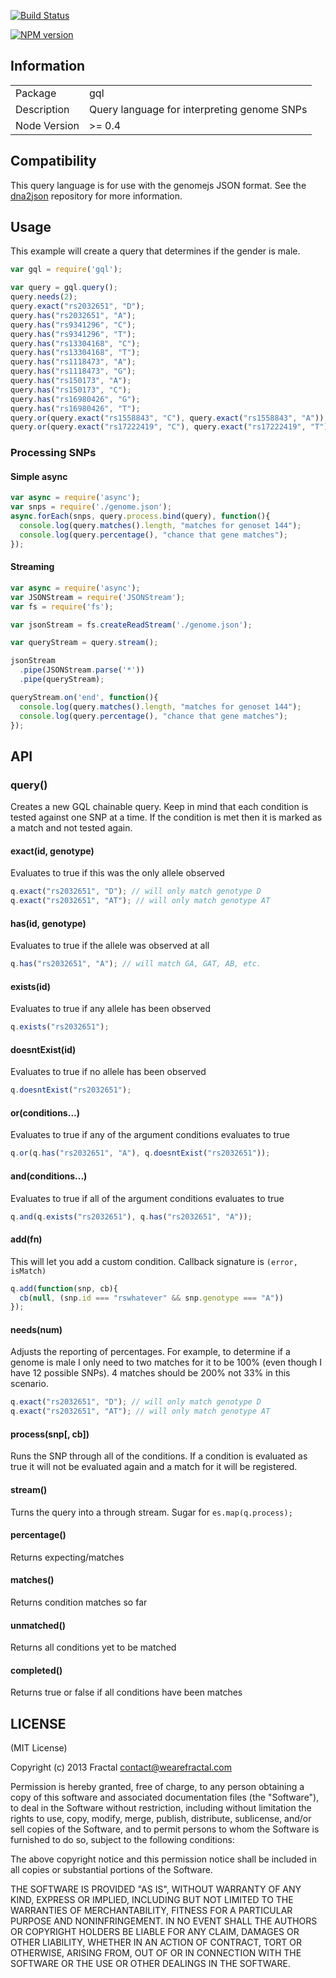 [![Build Status](https://travis-ci.org/genomejs/gql.png?branch=master)](https://travis-ci.org/genomejs/gql)

[![NPM version](https://badge.fury.io/js/gql.png)](http://badge.fury.io/js/gql)

## Information

<table>
<tr> 
<td>Package</td><td>gql</td>
</tr>
<tr>
<td>Description</td>
<td>Query language for interpreting genome SNPs</td>
</tr>
<tr>
<td>Node Version</td>
<td>>= 0.4</td>
</tr>
</table>

## Compatibility

This query language is for use with the genomejs JSON format. See the [dna2json](https://github.com/genomejs/dna2json) repository for more information.

## Usage

This example will create a query that determines if the gender is male.

```javascript
var gql = require('gql');

var query = gql.query();
query.needs(2);
query.exact("rs2032651", "D");
query.has("rs2032651", "A");
query.has("rs9341296", "C");
query.has("rs9341296", "T");
query.has("rs13304168", "C");
query.has("rs13304168", "T");
query.has("rs1118473", "A");
query.has("rs1118473", "G");
query.has("rs150173", "A");
query.has("rs150173", "C");
query.has("rs16980426", "G");
query.has("rs16980426", "T");
query.or(query.exact("rs1558843", "C"), query.exact("rs1558843", "A"));
query.or(query.exact("rs17222419", "C"), query.exact("rs17222419", "T"));
```

### Processing SNPs

#### Simple async

```javascript
var async = require('async');
var snps = require('./genome.json');
async.forEach(snps, query.process.bind(query), function(){
  console.log(query.matches().length, "matches for genoset 144");
  console.log(query.percentage(), "chance that gene matches");
});
```

#### Streaming

```javascript
var async = require('async');
var JSONStream = require('JSONStream');
var fs = require('fs');

var jsonStream = fs.createReadStream('./genome.json');

var queryStream = query.stream();

jsonStream
  .pipe(JSONStream.parse('*'))
  .pipe(queryStream);

queryStream.on('end', function(){
  console.log(query.matches().length, "matches for genoset 144");
  console.log(query.percentage(), "chance that gene matches");
});
```

## API

### query()

Creates a new GQL chainable query. Keep in mind that each condition is tested against one SNP at a time. If the condition is met then it is marked as a match and not tested again.

#### exact(id, genotype)

Evaluates to true if this was the only allele observed

```javascript
q.exact("rs2032651", "D"); // will only match genotype D
q.exact("rs2032651", "AT"); // will only match genotype AT
```

#### has(id, genotype)

Evaluates to true if the allele was observed at all

```javascript
q.has("rs2032651", "A"); // will match GA, GAT, AB, etc.
```

#### exists(id)

Evaluates to true if any allele has been observed

```javascript
q.exists("rs2032651");
```

#### doesntExist(id)

Evaluates to true if no allele has been observed

```javascript
q.doesntExist("rs2032651");
```

#### or(conditions...)

Evaluates to true if any of the argument conditions evaluates to true

```javascript
q.or(q.has("rs2032651", "A"), q.doesntExist("rs2032651"));
```

#### and(conditions...)

Evaluates to true if all of the argument conditions evaluates to true

```javascript
q.and(q.exists("rs2032651"), q.has("rs2032651", "A"));
```

#### add(fn)

This will let you add a custom condition. Callback signature is `(error, isMatch)`

```javascript
q.add(function(snp, cb){
  cb(null, (snp.id === "rswhatever" && snp.genotype === "A"))
});
```

#### needs(num)

Adjusts the reporting of percentages. For example, to determine if a genome is male I only need to two matches for it to be 100% (even though I have 12 possible SNPs). 4 matches should be 200% not 33% in this scenario.

```javascript
q.exact("rs2032651", "D"); // will only match genotype D
q.exact("rs2032651", "AT"); // will only match genotype AT
```

#### process(snp[, cb])

Runs the SNP through all of the conditions. If a condition is evaluated as true it will not be evaluated again and a match for it will be registered.

#### stream()

Turns the query into a through stream. Sugar for `es.map(q.process);`

#### percentage()

Returns expecting/matches

#### matches()

Returns condition matches so far

#### unmatched()

Returns all conditions yet to be matched

#### completed()

Returns true or false if all conditions have been matches
## LICENSE

(MIT License)

Copyright (c) 2013 Fractal <contact@wearefractal.com>

Permission is hereby granted, free of charge, to any person obtaining
a copy of this software and associated documentation files (the
"Software"), to deal in the Software without restriction, including
without limitation the rights to use, copy, modify, merge, publish,
distribute, sublicense, and/or sell copies of the Software, and to
permit persons to whom the Software is furnished to do so, subject to
the following conditions:

The above copyright notice and this permission notice shall be
included in all copies or substantial portions of the Software.

THE SOFTWARE IS PROVIDED "AS IS", WITHOUT WARRANTY OF ANY KIND,
EXPRESS OR IMPLIED, INCLUDING BUT NOT LIMITED TO THE WARRANTIES OF
MERCHANTABILITY, FITNESS FOR A PARTICULAR PURPOSE AND
NONINFRINGEMENT. IN NO EVENT SHALL THE AUTHORS OR COPYRIGHT HOLDERS BE
LIABLE FOR ANY CLAIM, DAMAGES OR OTHER LIABILITY, WHETHER IN AN ACTION
OF CONTRACT, TORT OR OTHERWISE, ARISING FROM, OUT OF OR IN CONNECTION
WITH THE SOFTWARE OR THE USE OR OTHER DEALINGS IN THE SOFTWARE.
